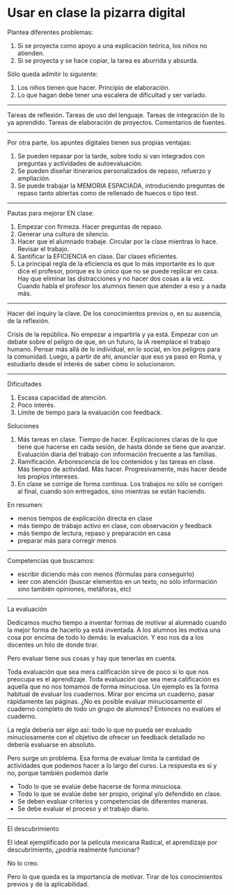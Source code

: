 
# Usar en clase la pizarra digital

Plantea diferentes problemas:

1. Si se proyecta como apoyo a una explicación teórica, los niños no atienden. 
2. Si se proyecta y se hace copiar, la tarea es aburrida y absurda.

Sólo queda admitir lo siguiente:

1. Los niños tienen que hacer. Principio de elaboración.
2. Lo que hagan debe tener una escalera de dificultad y ser variado.

---

Tareas de reflexión.
Tareas de uso del lenguaje.
Tareas de integración de lo ya aprendido.
Tareas de elaboración de proyectos.
Comentarios de fuentes.

---

Por otra parte, los apuntes digitales tienen sus propias ventajas:

1. Se pueden repasar por la tarde, sobre todo si van integrados con preguntas y actividades de autoevaluación.
2. Se pueden diseñar itinerarios personalizados de repaso, refuerzo y ampliación.
3. Se puede trabajar la MEMORIA ESPACIADA, introduciendo preguntas de repaso tanto abiertas como de rellenado de huecos o tipo test.

---

Pautas para mejorar EN clase:

1. Empezar con firmeza. Hacer preguntas de repaso.
2. Generar una cultura de silencio.
3. Hacer que el alumnado trabaje. Circular por la clase mientras lo hace. Revisar el trabajo.
4. Santificar la EFICIENCIA en clase. Dar clases eficientes.
5. La principal regla de la eficiencia es que lo más importante es lo que dice el profesor, porque es lo único que no se puede replicar en casa. Hay que eliminar las distracciones y no hacer dos cosas a la vez. Cuando habla el profesor los alumnos tienen que atender a eso y a nada más.

---

Hacer del inquiry la clave. De los conocimientos previos o, en su ausencia, de la reflexión.

Crisis de la república. No empezar a impartirla y ya está. Empezar con un debate sobre el peligro de que, en un futuro, la iA reemplace el trabajo humano. Pensar más allá de lo individual, en lo social, en los peligros para la comunidad. Luego, a partir de ahí, anunciar que eso ya pasó en Roma, y estudiarlo desde el interés de saber cómo lo solucionaron.

---

Dificultades

1. Escasa capacidad de atención.
1. Poco interés.
1. Límite de tiempo para la evaluación con feedback.

Soluciones

1. Más tareas en clase. Tiempo de hacer. Explicaciones claras de lo que tiene que hacerse en cada sesión, de hasta dónde se tiene que avanzar. Evaluación diaria del trabajo con información frecuente a las familias.
1. Ramificación. Arborescencia de los contenidos y las tareas en clase. Más tiempo de actividad. Más hacer. Progresivamente, más hacer desde los propios intereses.
1. En clase se corrige de forma continua. Los trabajos no sólo se corrigen al final, cuando son entregados, sino mientras se están haciendo.

En resumen:

- menos tiempos de explicación directa en clase
- más tiempo de trabajo activo en clase, con observación y feedback
- más tiempo de lectura, repaso y preparación en casa
- preparar más para corregir menos

---

Competencias que buscamos:

- escribir diciendo más con menos (fórmulas para conseguirlo)
- leer con atención (buscar elementos en un texto, no sólo información sino también opiniones, metáforas, etc)

---

La evaluación

Dedicamos mucho tiempo a inventar formas de motivar al alumnado cuando la mejor forma de hacerlo ya está inventada. A los alumnos les motiva una cosa por encima de todo lo demás: la evaluación. Y eso nos da a los docentes un hilo de donde tirar.

Pero evaluar tiene sus cosas y hay que tenerlas en cuenta.

Toda evaluación que sea mera calificación sirve de poco si lo que nos preocupa es el aprendizaje. Toda evaluación que sea mera calificación es aquella que no nos tomamos de forma minuciosa. Un ejemplo es la forma habitual de evaluar los cuadernos. Mirar por encima un cuaderno, pasar rápidamente las páginas. ¿No es posible evaluar minuciosamente el cuaderno completo de todo un grupo de alumnos? Entonces no evalúes el cuaderno.

La regla debería ser algo así: todo lo que no pueda ser evaluado minuciosamente con el objetivo de ofrecer un feedback detallado no debería evaluarse en absoluto.

Pero surge un problema. Esa forma de evaluar limita la cantidad de actividades que podemos hacer a lo largo del curso. La respuesta es sí y no, porque también podemos darle

- Todo lo que se evalúe debe hacerse de forma minuciosa.
- Todo lo que se evalúe debe ser propio, original y/o defendido en clase.
- Se deben evaluar criterios y competencias de diferentes maneras.
- Se debe evaluar el proceso y el trabajo diario.

---

El descubrimiento

El ideal ejemplificado por la película mexicana Radical, el aprendizaje por descubrimiento, ¿podría realmente funcionar?

No lo creo.

Pero lo que queda es la importancia de motivar. Tirar de los conocimientos previos y de la aplicabilidad.
